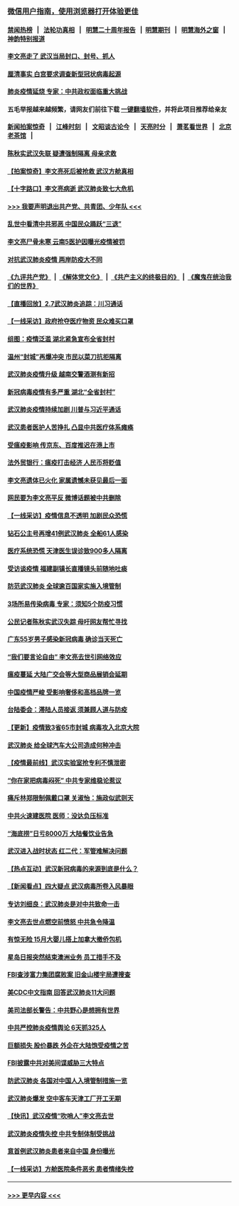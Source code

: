 ### [微信用户指南，使用浏览器打开体验更佳](https://github.com/gfw-breaker/banned-news1/blob/master/indexes/wechat-guide.md?t=0)
#### [禁闻热榜](热点新闻.md?t=0)  &nbsp;&nbsp;|&nbsp;&nbsp; [法轮功真相](https://github.com/gfw-breaker/truth/blob/master/README.md?t=0) &nbsp;&nbsp;|&nbsp;&nbsp; [明慧二十周年报告](https://github.com/gfw-breaker/mh-reports/blob/master/README.md?t=0) &nbsp;&nbsp;|&nbsp;&nbsp;[明慧期刊](https://github.com/gfw-breaker/mh-qikan) &nbsp;&nbsp;|&nbsp;&nbsp; [明慧海外之窗](https://github.com/gfw-breaker/mh-news/blob/master/README.md?t=0) &nbsp;&nbsp;|&nbsp;&nbsp; [神韵特别报道](https://github.com/gfw-breaker/mh-news/blob/master/shenyun.md?t=0)
#### [李文亮走了 武汉当局封口、封号、抓人](../pages/nsc413/n11852108.md?t=02080202) 
#### [厘清事实 白宫要求调查新型冠状病毒起源](../pages/nsc413/n11852106.md?t=02080202) 
#### [肺炎疫情延烧 专家：中共政权面临重大挑战](../pages/nsc413/n11851884.md?t=02080202) 
#### 五毛举报越来越频繁，请网友们前往下载 [一键翻墙软件](https://github.com/gfw-breaker/ssr-accounts)，并将此项目推荐给亲友
#### [新闻拍案惊奇](https://github.com/gfw-breaker/banned-news1/blob/master/pages/link4.md) &nbsp;&nbsp;|&nbsp;&nbsp; [江峰时刻](https://github.com/gfw-breaker/banned-news1/blob/master/pages/link4.md) &nbsp;&nbsp;|&nbsp;&nbsp; [文昭谈古论今](https://github.com/gfw-breaker/banned-news1/blob/master/pages/link4.md) &nbsp;&nbsp;|&nbsp;&nbsp; [天亮时分](https://github.com/gfw-breaker/banned-news1/blob/master/pages/link4.md) &nbsp;&nbsp;|&nbsp;&nbsp; [萧茗看世界](https://github.com/gfw-breaker/banned-news1/blob/master/pages/link4.md) &nbsp;&nbsp;|&nbsp;&nbsp; [北京老茶馆](https://github.com/gfw-breaker/banned-news1/blob/master/pages/link4.md) &nbsp;&nbsp;|&nbsp;&nbsp; 
#### [陈秋实武汉失联 疑遭强制隔离 母亲求救](../pages/nsc413/n11851944.md?t=02080202) 
#### [【拍案惊奇】李文亮死后被抢救 武汉方舱真相](../pages/nsc413/n11851958.md?t=02080202) 
#### [【十字路口】李文亮病逝 武汉肺炎致七大危机](../pages/nsc413/n11850690.md?t=02080202) 
#### [>>> 我要声明退出共产党、共青团、少年队 <<<](https://github.com/begood0513/goodnews/blob/master/quit/letter.md) 
#### [乱世中看清中共邪恶 中国民众踊跃“三退”](../pages/nsc413/n11835515.md?t=02080202) 
#### [李文亮尸骨未寒 云南5医护因曝光疫情被罚](../pages/nsc413/n11851761.md?t=02080202) 
#### [对抗武汉肺炎疫情 两岸防疫大不同](../pages/nsc413/n11846318.md?t=02080202) 
#### [《九评共产党》](https://github.com/begood0513/9ping.md/blob/master/README.md) &nbsp;|&nbsp; [《解体党文化》](../../../../jtdwh.md/blob/master/README.md)  &nbsp;|&nbsp; [《共产主义的终极目的》](../../../../gczydzjmd.md/blob/master/README.md) &nbsp;|&nbsp; [《魔鬼在统治我们的世界》](../../../../mgztzwmdsj.md/blob/master/README.md) 
#### [【直播回放】2.7武汉肺炎追踪：川习通话](../pages/nsc413/n11851802.md?t=02080202) 
#### [【一线采访】政府抢夺医疗物资 民众难买口罩](../pages/nsc413/n11851017.md?t=02080202) 
#### [组图：疫情泛滥 湖北紧急宣布全省封村](../pages/nsc413/n11851563.md?t=02080202) 
#### [温州“封城”再爆冲突 市民以菜刀抗拒隔离](../pages/nsc413/n11851538.md?t=02080202) 
#### [武汉肺炎疫情升级 越南交警酒测有新招](../pages/nsc413/n11851632.md?t=02080202) 
#### [新冠病毒疫情有多严重 湖北“全省封村”](../pages/nsc413/n11851296.md?t=02080202) 
#### [武汉肺炎疫情持续加剧 川普与习近平通话](../pages/nsc413/n11851613.md?t=02080202) 
#### [武汉患者医护人苦挣扎 凸显中共医疗体系瘫痪](../pages/nsc413/n11850083.md?t=02080202) 
#### [受瘟疫影响 传京东、百度推迟在港上市](../pages/nsc413/n11851409.md?t=02080202) 
#### [法外贸银行：瘟疫打击经济 人民币将贬值](../pages/nsc413/n11850538.md?t=02080202) 
#### [李文亮遗体已火化 家属遗憾未获见最后一面](../pages/nsc413/n11851128.md?t=02080202) 
#### [网民要为李文亮平反 微博话题被中共删除](../pages/nsc413/n11851177.md?t=02080202) 
#### [【一线采访】疫情信息不透明 加剧民众恐慌](../pages/nsc413/n11850699.md?t=02080202) 
#### [钻石公主号再增41例武汉肺炎 全船61人感染](../pages/nsc413/n11850401.md?t=02080202) 
#### [医疗系统恐慌 天津医生误诊致900多人隔离](../pages/nsc413/n11850609.md?t=02080202) 
#### [受访谈疫情 福建副镇长直播镜头前随地吐痰](../pages/nsc413/n11850758.md?t=02080202) 
#### [防范武汉肺炎 全球逾百国家实施入境管制](../pages/nsc413/n11850557.md?t=02080202) 
#### [3场所易传染病毒 专家：须知5个防疫习惯](../pages/nsc413/n11849662.md?t=02080202) 
#### [公民记者陈秋实武汉失踪 母吁网友帮忙寻找](../pages/nsc413/n11850638.md?t=02080202) 
#### [广东55岁男子感染新冠病毒 确诊当天死亡](../pages/nsc413/n11850590.md?t=02080202) 
#### [“我们要言论自由” 李文亮去世引网络效应](../pages/nsc413/n11850484.md?t=02080202) 
#### [瘟疫蔓延 大陆广交会等大型商品展销会延期](../pages/nsc413/n11850521.md?t=02080202) 
#### [中国疫情严峻 受影响奢侈和高档品牌一览](../pages/nsc413/n11850319.md?t=02080202) 
#### [台陆委会：滞陆人员接返 须兼顾人道与防疫](../pages/nsc413/n11850414.md?t=02080202) 
#### [【更新】疫情致3省65市封城 病毒攻入北京大院](../pages/nsc413/n11801312.md?t=02080202) 
#### [武汉肺炎 给全球汽车大公司造成何种冲击](../pages/nsc413/n11850056.md?t=02080202) 
#### [【疫情最前线】武汉实验室抢专利不慎泄密](../pages/nsc413/n11850310.md?t=02080202) 
#### [“你在家把病毒闷死” 中共专家维稳论惹议](../pages/nsc413/n11850048.md?t=02080202) 
#### [痛斥林郑限制佩戴口罩 关淑怡：施政似武则天](../pages/nsc413/n11849645.md?t=02080202) 
#### [中共火速建医院 医师：没达负压标准](../pages/nsc413/n11848938.md?t=02080202) 
#### [“海底捞”日亏8000万 大陆餐饮业告急](../pages/nsc413/n11850010.md?t=02080202) 
#### [武汉进入战时状态 红二代：军管难解决问题](../pages/nsc413/n11849976.md?t=02080202) 
#### [【热点互动】武汉新冠病毒的来源到底是什么？](../pages/nsc413/n11849749.md?t=02080202) 
#### [【新闻看点】四大疑点 武汉病毒所卷入风暴眼](../pages/nsc413/n11849608.md?t=02080202) 
#### [专访刘细良：武汉肺炎是对中共致命一击](../pages/nsc413/n11849934.md?t=02080202) 
#### [李文亮去世点燃空前愤怒 中共急令降温](../pages/nsc413/n11849864.md?t=02080202) 
#### [有惊无险 15月大婴儿搭上加拿大撤侨包机](../pages/nsc413/n11849698.md?t=02080202) 
#### [星岛日报突然结束澳洲业务 员工措手不及](../pages/nsc413/n11849722.md?t=02080202) 
#### [FBI查涉富力集团腐败案 旧金山楼宇局遭搜查](../pages/nsc413/n11848419.md?t=02080202) 
#### [美CDC中文指南 回答武汉肺炎11大问题](../pages/nsc413/n11849703.md?t=02080202) 
#### [美司法部长警告：中共野心是想拥有世界](../pages/nsc413/n11849769.md?t=02080202) 
#### [中共严控肺炎疫情舆论 6天抓325人](../pages/nsc413/n11849529.md?t=02080202) 
#### [巨额损失 股价暴跌 外企在大陆饱受疫情之苦](../pages/nsc413/n11849651.md?t=02080202) 
#### [FBI披露中共对美间谍威胁三大特点](../pages/nsc413/n11849700.md?t=02080202) 
#### [防武汉肺炎 各国对中国人入境管制措施一览](../pages/nsc413/n11838726.md?t=02080202) 
#### [武汉肺炎爆发 空中客车天津工厂开工无期](../pages/nsc413/n11849634.md?t=02080202) 
#### [【快讯】武汉疫情“吹哨人”李文亮去世](../pages/nsc413/n11849459.md?t=02080202) 
#### [武汉肺炎疫情失控 中共专制体制受挑战](../pages/nsc413/n11849457.md?t=02080202) 
#### [意首例武汉肺炎患者来自中国 身份曝光](../pages/nsc413/n11849454.md?t=02080202) 
#### [【一线采访】方舱医院条件恶劣 患者情绪失控](../pages/nsc413/n11848910.md?t=02080202) 

----
#### [ >>> 更早内容 <<< ](../indexes/nsc413-earlier.md)
